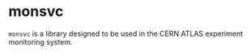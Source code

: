 monsvc
======

`monsvc` is a library designed to be used in the CERN ATLAS experiment monitoring system.
